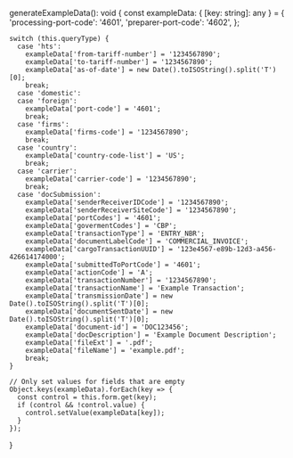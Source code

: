 
  generateExampleData(): void {
    const exampleData: { [key: string]: any } = {
      'processing-port-code': '4601',
      'preparer-port-code': '4602',
    };

    switch (this.queryType) {
      case 'hts':
        exampleData['from-tariff-number'] = '1234567890';
        exampleData['to-tariff-number'] = '1234567890';
        exampleData['as-of-date'] = new Date().toISOString().split('T')[0];
        break;
      case 'domestic':
      case 'foreign':
        exampleData['port-code'] = '4601';
        break;
      case 'firms':
        exampleData['firms-code'] = '1234567890';
        break;
      case 'country':
        exampleData['country-code-list'] = 'US';
        break;
      case 'carrier':
        exampleData['carrier-code'] = '1234567890';
        break;
      case 'docSubmission':
        exampleData['senderReceiverIDCode'] = '1234567890';
        exampleData['senderReceiverSiteCode'] = '1234567890';
        exampleData['portCodes'] = '4601';
        exampleData['govermentCodes'] = 'CBP';
        exampleData['transactionType'] = 'ENTRY_NBR';
        exampleData['documentLabelCode'] = 'COMMERCIAL_INVOICE';
        exampleData['cargoTransactionUUID'] = '123e4567-e89b-12d3-a456-426614174000';
        exampleData['submittedToPortCode'] = '4601';
        exampleData['actionCode'] = 'A';
        exampleData['transactionNumber'] = '1234567890';
        exampleData['transactionName'] = 'Example Transaction';
        exampleData['transmissionDate'] = new Date().toISOString().split('T')[0];
        exampleData['documentSentDate'] = new Date().toISOString().split('T')[0];
        exampleData['document-id'] = 'DOC123456';
        exampleData['docDescription'] = 'Example Document Description';
        exampleData['fileExt'] = '.pdf';
        exampleData['fileName'] = 'example.pdf';
        break;
    }

    // Only set values for fields that are empty
    Object.keys(exampleData).forEach(key => {
      const control = this.form.get(key);
      if (control && !control.value) {
        control.setValue(exampleData[key]);
      }
    });
  }
